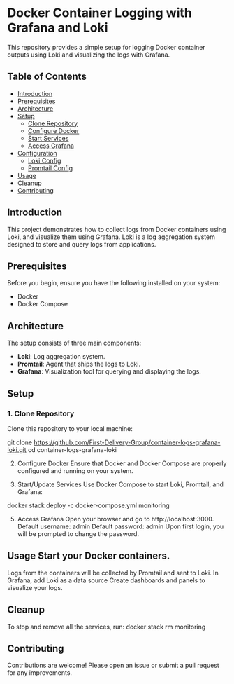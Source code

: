 # Docker Container Logging with Grafana and Loki

This repository provides a simple setup for logging Docker container outputs using Loki and visualizing the logs with Grafana.

## Table of Contents
- [Introduction](#introduction)
- [Prerequisites](#prerequisites)
- [Architecture](#architecture)
- [Setup](#setup)
  - [Clone Repository](#1-clone-repository)
  - [Configure Docker](#2-configure-docker)
  - [Start Services](#3-start-services)
  - [Access Grafana](#4-access-grafana)
- [Configuration](#configuration)
  - [Loki Config](#loki-config)
  - [Promtail Config](#promtail-config)
- [Usage](#usage)
- [Cleanup](#cleanup)
- [Contributing](#contributing)

## Introduction

This project demonstrates how to collect logs from Docker containers using Loki, and visualize them using Grafana. Loki is a log aggregation system designed to store and query logs from applications.

## Prerequisites

Before you begin, ensure you have the following installed on your system:
- Docker
- Docker Compose

## Architecture

The setup consists of three main components:
- **Loki**: Log aggregation system.
- **Promtail**: Agent that ships the logs to Loki.
- **Grafana**: Visualization tool for querying and displaying the logs.

## Setup

### 1. Clone Repository

Clone this repository to your local machine:

git clone https://github.com/First-Delivery-Group/container-logs-grafana-loki.git
cd container-logs-grafana-loki

2. Configure Docker
Ensure that Docker and Docker Compose are properly configured and running on your system.

3. Start/Update Services
Use Docker Compose to start Loki, Promtail, and Grafana:

docker stack deploy -c docker-compose.yml monitoring

5. Access Grafana
Open your browser and go to http://localhost:3000.
Default username: admin
Default password: admin
Upon first login, you will be prompted to change the password.

## Usage Start your Docker containers.
Logs from the containers will be collected by Promtail and sent to Loki.
In Grafana, add Loki as a data source
Create dashboards and panels to visualize your logs.

## Cleanup
To stop and remove all the services, run:
docker stack rm monitoring

## Contributing
Contributions are welcome! Please open an issue or submit a pull request for any improvements.
